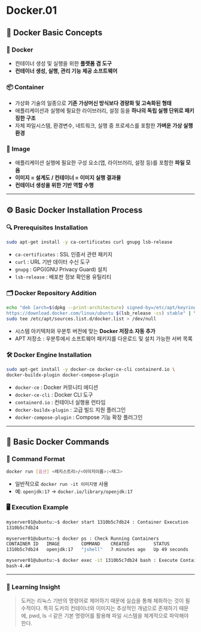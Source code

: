 # Docker.01

## 🐳 Docker Basic Concepts

### 🔧 Docker

- 컨테이너 생성 및 실행을 위한 **플랫폼 겸 도구**
- **컨테이너 생성, 실행, 관리 기능 제공 소프트웨어**

### 📦 Container

- 가상화 기술의 일종으로 **기존 가상머신 방식보다 경량화 및 고속화된 형태**
- 애플리케이션과 실행에 필요한 라이브러리, 설정 등을 **하나의 독립 실행 단위로 패키징한 구조**
- 자체 파일시스템, 환경변수, 네트워크, 실행 중 프로세스를 포함한 **가벼운 가상 실행 환경**

### 🧱 Image

- 애플리케이션 실행에 필요한 구성 요소(앱, 라이브러리, 설정 등)를 포함한 **파일 모음**
- **이미지 = 설계도 / 컨테이너 = 이미지 실행 결과물**
- **컨테이너 생성을 위한 기반 역할 수행**

---

## ⚙️ Basic Docker Installation Process

### 🔍 Prerequisites Installation

```bash
sudo apt-get install -y ca-certificates curl gnupg lsb-release
```

- `ca-certificates` : SSL 인증서 관련 패키지
- `curl` : URL 기반 데이터 수신 도구
- `gnupg` : GPG(GNU Privacy Guard) 설치
- `lsb-release` : 배포판 정보 확인용 유틸리티

### 🗂️ Docker Repository Addition

```bash
echo "deb [arch=$(dpkg --print-architecture) signed-by=/etc/apt/keyrings/docker.gpg] \
https://download.docker.com/linux/ubuntu $(lsb_release -cs) stable" | \
sudo tee /etc/apt/sources.list.d/docker.list > /dev/null
```

- 시스템 아키텍처와 우분투 버전에 맞는 **Docker 저장소 자동 추가**
- APT 저장소 : 우분투에서 소프트웨어 패키지를 다운로드 및 설치 가능한 서버 목록

### 🛠️ Docker Engine Installation

```bash
sudo apt-get install -y docker-ce docker-ce-cli containerd.io \
docker-buildx-plugin docker-compose-plugin
```

- `docker-ce` : Docker 커뮤니티 에디션
- `docker-ce-cli` : Docker CLI 도구
- `containerd.io` : 컨테이너 실행용 런타임
- `docker-buildx-plugin` : 고급 빌드 지원 플러그인
- `docker-compose-plugin` : Compose 기능 확장 플러그인

---

## 🚀 Basic Docker Commands

### 🧭 Command Format

```bash
docker run [옵션] <레지스트리>/<이미지이름>:<태그>
```

- 일반적으로 `docker run -it 이미지명` 사용
- 예: `openjdk:17` → `docker.io/library/openjdk:17`

### 🖥️ Execution Example

```bash
myserver01@ubuntu:~$ docker start 1310b5c7db24 : Container Execution
1310b5c7db24

myserver01@ubuntu:~$ docker ps : Check Running Containers
CONTAINER ID   IMAGE        COMMAND    CREATED         STATUS          PORTS     NAMES
1310b5c7db24   openjdk:17   "jshell"   7 minutes ago   Up 49 seconds             blissful_hopper

myserver01@ubuntu:~$ docker exec -it 1310b5c7db24 bash : Execute Container Internal Shell 
bash-4.4#
```

---

### 🧠 Learning Insight

> 도커는 리눅스 기반의 명령어로 제어하기 때문에 실습을 통해 체화하는 것이 필수적이다.
> 특히 도커의 컨테이너와 이미지는 추상적인 개념으로 존재하기 때문에, pwd, ls -l 같은 기본 명령어를 활용해 파일 시스템을 체계적으로 파악해야 한다.
